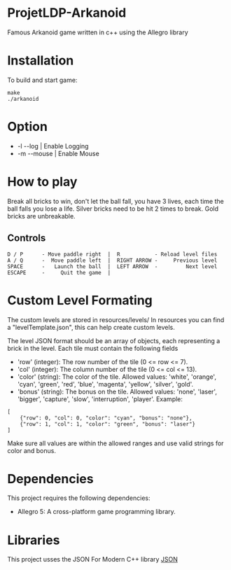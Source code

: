 # ProjetLDP-Arkanoid
Famous Arkanoid game written in c++ using the Allegro library

# Installation

To build and start game:

    make
    ./arkanoid


# Option
- -l --log | Enable Logging
- -m --mouse | Enable Mouse

# How to play

Break all bricks to win, don't let the ball fall, you have 3 lives, each time the ball falls you lose a life.
Silver bricks need to be hit 2 times to break.
Gold bricks are unbreakable.

## Controls
    D / P      - Move paddle right  |  R           - Reload level files
    A / Q      -  Move paddle left  |  RIGHT ARROW -     Previous level
    SPACE      -   Launch the ball  |  LEFT ARROW  -         Next level
    ESCAPE     -     Quit the game  |

# Custom Level Formating

The custom levels are stored in resources/levels/
In resources you can find a "levelTemplate.json", this can help create custom levels.

The level JSON format should be an array of objects, each representing a brick in the level. Each tile must contain the following fields
   - 'row' (integer): The row number of the tile (0 <= row <= 7).
   - 'col' (integer): The column number of the tile (0 <= col <= 13).
   - 'color' (string): The color of the tile. Allowed values: 'white', 'orange', 'cyan', 'green', 'red', 'blue', 'magenta', 'yellow', 'silver', 'gold'.
   - 'bonus' (string): The bonus on the tile. Allowed values: 'none', 'laser', 'bigger', 'capture', 'slow', 'interruption', 'player'.
Example:

    [
        {"row": 0, "col": 0, "color": "cyan", "bonus": "none"},
        {"row": 1, "col": 1, "color": "green", "bonus": "laser"}
    ]

Make sure all values are within the allowed ranges and use valid strings for color and bonus.

# Dependencies

This project requires the following dependencies:

 - Allegro 5: A cross-platform game programming library.

# Libraries

This project usses the JSON For Modern C++ library 
[JSON](https://github.com/nlohmann/json)
